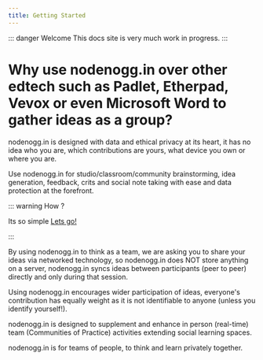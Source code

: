 ```yaml
---
title: Getting Started
---
```


::: danger Welcome
This docs site is very much work in progress.
:::

# Why use nodenogg.in over other edtech such as Padlet, Etherpad, Vevox or even Microsoft Word to gather ideas as a group?

nodenogg.in is designed with data and ethical privacy at its heart, it has no idea who you are, which contributions are yours, what device you own or where you are.

Use nodenogg.in for studio/classroom/community brainstorming, idea generation, feedback, crits and social note taking with ease and data protection at the forefront. 

::: warning How ?

Its so simple [Lets go!](how)

:::

By using nodenogg.in to think as a team, we are asking you to share your ideas via networked technology, so nodenogg.in does NOT store anything on a server, nodenogg.in syncs ideas between participants (peer to peer) directly and only during that session.

Using nodenogg.in encourages wider participation of ideas, everyone's contribution has equally weight as it is not identifiable to anyone (unless you identify yourself!).

nodenogg.in is designed to supplement and enhance in person (real-time) team (Communities of Practice) activities extending social learning spaces.

nodenogg.in is for teams of people, to think and learn privately together. 